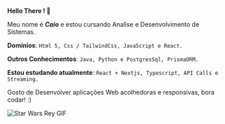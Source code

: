 **Hello There ! 👋**

Meu nome é ***Caio*** e estou cursando Analise e Desenvolvimento de Sistemas.

****Domínios****: `Html 5, Css / TailwindCss, JavaScript e React.`

****Outros Conhecimentos****: `Java, Python e PostgresSql, PrismaORM.`

****Estou estudando atualmente****:  `React + Nextjs, Typescript, API Calls e Streaming.`

Gosto de Desenvolver aplicações Web acolhedoras e responsivas, bora codar! :)

 ![Star Wars Rey GIF](https://media1.tenor.com/m/lRFkHTWGxD4AAAAC/star-wars-rey.gif)


